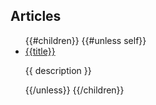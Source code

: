 ## Articles

<ul>
{{#children}}
{{#unless self}}
<li>
  <a href="{{href}}">{{title}}</a>
  <p>{{ description }}</p>
</li>
{{/unless}}
{{/children}}
</ul>
